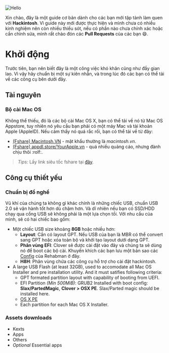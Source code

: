 ![Hello][logo]

Xin chào, đây là một guide cơ bản dành cho các bạn mới tập tành làm quen với **Hackintosh**.
Vì guide này mới được thực hiện và mình chưa có nhiều kinh nghiệm nên còn nhiều thiếu sót, nếu có phần nào chưa chính xác hoặc cần chỉnh sửa, mình rất chào đón các **Pull Requests** của các bạn :smile:.

# Khởi động

Trước tiên, bạn nên biết đây là một công việc khó khăn cũng như đầy gian lao. Vì vậy hãy chuẩn bị một sự kiên nhẫn, và trong lúc đó các bạn có thể tải về các công cụ bên dưới đây.

## Tài nguyên

### Bộ cài Mac OS

Không thể thiếu, đó là các bộ cài Mac OS X, bạn có thể tải về nó từ Mac OS Appstore, tuy nhiên nó yêu cầu bạn phải có một máy Mac và tài khoản Apple (AppleID). Nếu cảm thấy nó quá rắc rối, bạn có thể tải về từ đây:

* [(Fshare) Macintosh.VN][osx-installer-macintoshvn] - mật khẩu thường là *macintosh.vn*.
* [(Fshare) appdl.store/YourApple.vn][osx-installer-yourapple] - quá nhiều quảng cáo, nhưng đành chịu thôi :rolf:.

> *Tips:* Lấy link siêu tốc fshare tại [đây](https://getlinkfshare.com).

## Công cụ thiết yếu

### Chuẩn bị đồ nghề

Vũ khí của chúng ta không gì khác chính là những chiếc USB, chuẩn USB 2.0 sẽ vận hành tốt hơn dù chậm hơn. Và dĩ nhiên nếu bạn có SSD/HDD chạy qua cổng USB sẽ không phải là một lựa chọn tồi.
Với nhu cầu của mình, sẽ có hai chiếc bao gồm:

- Một chiếc USB size khoảng **8GB** hoặc nhiều hơn:
  + **Layout**: Cần có layout GPT. Nếu USB của bạn là MBR có thể convert sang GPT hoặc xóa toàn bộ và khởi tạo layout dưới dạng GPT.
  + **Phân vùng EFI**: Clover sẽ được cài đặt vào đây và chúng ta sẽ dùng nó để boot các bộ cài. Khuyến khích các bạn lưu một bản sao các [Config][1] của Rehabman ở đây.
  + **H8H**: Phân vùng chứa các công cụ hỗ trợ cho cài đặt hackintosh.
- A large USB Flash (at least 32GB), used to accomodate all Mac OS Installer and pre installation utility. And it must satifies following criteria:
  + GPT formated partition layout with capability of booting from UEFI.
  + EFI Partition *(Min 500MiB)*: GRUB2 Installed with boot config: **Slax/PartedMagic**, **Clover > OSX PE**. Slax/Parted magic should be installed here.
  + [OS X PE](https://www.firewolf.science/firewolf-os-x-pe-v7/download-firewolf-os-x-pe-v7/)
  + Each partition for each Mac OS X Installer.

### Assets downloads

- Kexts
- Apps
- Others
- *Optional* Essential apps


[logo]: https://i.imgur.com/Ckjf5T5.png
[osx-installer-macintoshvn]: http://macintosh.vn/fshare-tong-hop-link-download-bo-cai-tat-ca-cac-phien-ban-tu-10-8-den-10-13.t109901.html
[osx-installer-yourapple]: https://appdl.store/c/macos.5/
[1]: https://github.com/RehabMan/OS-X-Clover-Laptop-Config
